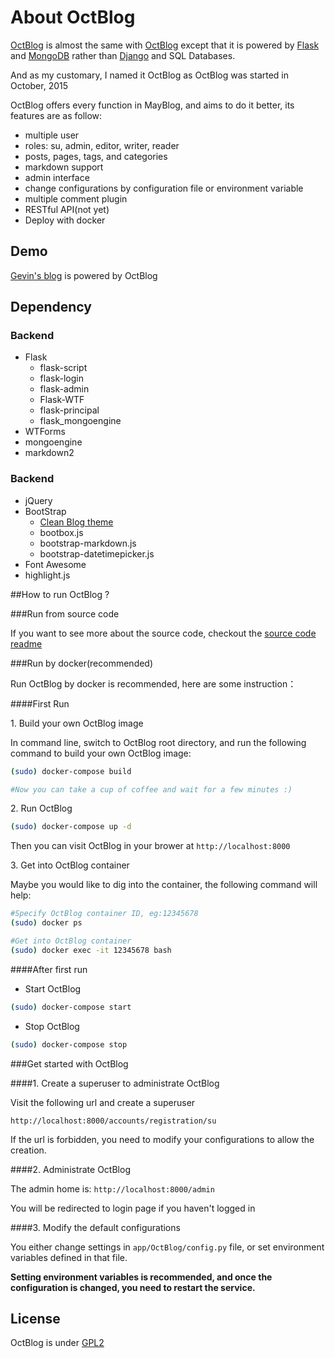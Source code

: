 # About OctBlog

[OctBlog](https://github.com/flyhigher139/OctBlog) is almost the same with [OctBlog](https://github.com/flyhigher139/OctBlog) except that it is powered by [Flask](http://flask.pocoo.org/) and [MongoDB](https://www.mongodb.org/) rather than [Django](https://www.djangoproject.com/) and SQL Databases.

And as my customary, I named it OctBlog as OctBlog was started in October, 2015

OctBlog offers every function in MayBlog, and aims to do it better, its features are as follow:

- multiple user
- roles: su, admin, editor, writer, reader
- posts, pages, tags, and categories
- markdown support
- admin interface
- change configurations by configuration file or environment variable
- multiple comment plugin
- RESTful API(not yet)
- Deploy with docker

## Demo

[Gevin's blog](http://gevin-oct-blog.daoapp.io/) is powered by OctBlog

## Dependency

### Backend

- Flask
    - flask-script
    - flask-login
    - flask-admin
    - Flask-WTF
    - flask-principal
    - flask_mongoengine
- WTForms
- mongoengine
- markdown2

### Backend

- jQuery
- BootStrap
    - [Clean Blog theme](http://startbootstrap.com/template-overviews/clean-blog/)
    - bootbox.js
    - bootstrap-markdown.js
    - bootstrap-datetimepicker.js
- Font Awesome
- highlight.js

##How to run OctBlog ?

###Run from source code

If you want to see more about the source code, checkout the [source code readme](app)


###Run by docker(recommended)

Run OctBlog by docker is recommended, here are some instruction：

####First Run

1\. Build your own OctBlog image

In command line, switch to OctBlog root directory, and run the following command to build your own OctBlog image:

```bash
(sudo) docker-compose build

#Now you can take a cup of coffee and wait for a few minutes :)
```

2\. Run OctBlog

```bash
(sudo) docker-compose up -d
```

Then you can visit OctBlog in your brower at `http://localhost:8000`

3\. Get into OctBlog container

Maybe you would like to dig into the container, the following command will help:

```bash
#Specify OctBlog container ID, eg:12345678
(sudo) docker ps

#Get into OctBlog container
(sudo) docker exec -it 12345678 bash

```

####After first run

- Start OctBlog

```bash
(sudo) docker-compose start
```

- Stop OctBlog

```bash
(sudo) docker-compose stop
```


###Get started with OctBlog

####1\. Create a superuser to administrate OctBlog

Visit the following url and create a superuser

`http://localhost:8000/accounts/registration/su`

If the url is forbidden, you need to modify your configurations to allow the creation.

####2\. Administrate OctBlog

The admin home is: `http://localhost:8000/admin`

You will be redirected to login page if you haven't logged in

####3\. Modify the default configurations

You either change settings in `app/OctBlog/config.py` file, or set environment variables defined in that file.

**Setting environment variables is recommended, and once the configuration is changed, you need to restart the service.**



## License

OctBlog is under [GPL2](https://github.com/flyhigher139/OctBlog/blob/dev/LICENSE)
